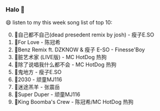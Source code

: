 

### Halo 👋

😄 listen to my this week song list of top 10:

0. 🌈自己都不自己(dead presedent remix by josh) - 瘦子E.SO
1. 🌈For Love - 陈冠希
2. 🌈Benz Remix ft. DZKNOW & 瘦子 E-SO - Finesse'Boy
3. 🌈脏艺术家 (LIVE版) - MC HotDog 热狗
4. 🌈除了说唱我什么都不会 - MC HotDog 热狗
5. 🌈鬼地方 - 瘦子E.SO
6. 🌈2030 - 顽童MJ116
7. 🌈迷途羔羊 - 张震岳
8. 🌈Super Duper - 顽童MJ116
9. 🌈King Boomba's Crew - 陈冠希/MC HotDog 热狗

